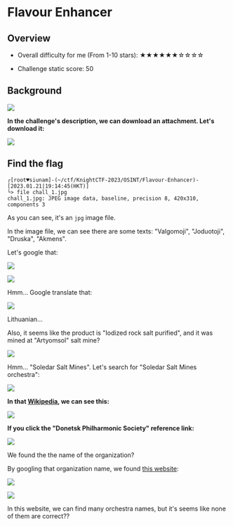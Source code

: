 # Flavour Enhancer

## Overview

- Overall difficulty for me (From 1-10 stars): ★★★★★★☆☆☆☆

- Challenge static score: 50

## Background

![](https://raw.githubusercontent.com/siunam321/CTF-Writeups/main/KnightCTF-2023/images/Pasted%20image%2020230121191424.png)

**In the challenge's description, we can download an attachment. Let's download it:**

![](https://raw.githubusercontent.com/siunam321/CTF-Writeups/main/KnightCTF-2023/images/Pasted%20image%2020230121191436.png)

## Find the flag

```shell
┌[root♥siunam]-(~/ctf/KnightCTF-2023/OSINT/Flavour-Enhancer)-[2023.01.21|19:14:45(HKT)]
└> file chall_1.jpg   
chall_1.jpg: JPEG image data, baseline, precision 8, 420x310, components 3
```

As you can see, it's an `jpg` image file.

In the image file, we can see there are some texts: "Valgomoji", "Joduotoji", "Druska", "Akmens".

Let's google that:

![](https://raw.githubusercontent.com/siunam321/CTF-Writeups/main/KnightCTF-2023/images/Pasted%20image%2020230121192337.png)

![](https://raw.githubusercontent.com/siunam321/CTF-Writeups/main/KnightCTF-2023/images/Pasted%20image%2020230121192346.png)

Hmm... Google translate that:

![](https://raw.githubusercontent.com/siunam321/CTF-Writeups/main/KnightCTF-2023/images/Pasted%20image%2020230121192401.png)

Lithuanian...

Also, it seems like the product is "Iodized rock salt purified", and it was mined at "Artyomsol" salt mine?

![](https://raw.githubusercontent.com/siunam321/CTF-Writeups/main/KnightCTF-2023/images/Pasted%20image%2020230121193126.png)

Hmm... "Soledar Salt Mines". Let's search for "Soledar Salt Mines orchestra":

![](https://raw.githubusercontent.com/siunam321/CTF-Writeups/main/KnightCTF-2023/images/Pasted%20image%2020230121193224.png)

**In that [Wikipedia](https://en.wikipedia.org/wiki/Soledar_Salt_Mine), we can see this:**

![](https://raw.githubusercontent.com/siunam321/CTF-Writeups/main/KnightCTF-2023/images/Pasted%20image%2020230121193410.png)

**If you click the "Donetsk Philharmonic Society" reference link:**

![](https://raw.githubusercontent.com/siunam321/CTF-Writeups/main/KnightCTF-2023/images/Pasted%20image%2020230121194256.png)

We found the the name of the organization?

By googling that organization name, we found [this website](http://philharmonic.lg.ua/en/):

![](https://raw.githubusercontent.com/siunam321/CTF-Writeups/main/KnightCTF-2023/images/Pasted%20image%2020230121195159.png)

![](https://raw.githubusercontent.com/siunam321/CTF-Writeups/main/KnightCTF-2023/images/Pasted%20image%2020230121195216.png)

In this website, we can find many orchestra names, but it's seems like none of them are correct??